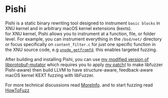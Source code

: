 # Pishi
Pishi is a static binary rewriting tool designed to instrument `basic blocks` in XNU kernel and in arbitrary macOS kernel extensions (kexts). \
for XNU kernel, Pishi allows you to instrument at a function, file, or folder level. For example, you can instrument everything in the `/bsd/net/` directory or focus specifically on `content_filter.c` for just one specific function in the XNU source code, e.g [`vnode_getfromfd`](https://github.com/apple-oss-distributions/xnu/blob/94d3b452840153a99b38a3a9659680b2a006908e/bsd/vfs/vfs_syscalls.c#L3934). this enables targeted fuzzing.

After building and installing Pishi, you can use [my modified version of libprotobuf-mutator](https://github.com/R00tkitSMM/libprotobuf-mutator) which requires you to apply [my patch](https://github.com/R00tkitSMM/Pishi/blob/main/fuzz/llvm.patch)( to make libfuzzer Pishi-aware) then build LLVM to have structure-aware, feedback-aware macOS kernel KEXT fuzzing with libFuzzer.

For more technical discussions read [MoreInfo](https://github.com/R00tkitSMM/Pishi/blob/main/MoreInfo.md). and to start fuzzing read [HowToFuzz](https://github.com/R00tkitSMM/Pishi/blob/main/HowToFuzz.md)

